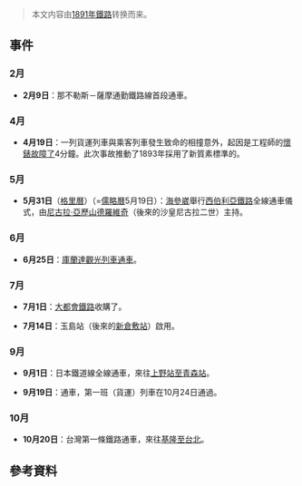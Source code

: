 > 本文内容由[1891年鐵路](https://zh.wikipedia.org/wiki/1891年鐵路)转换而来。


## 事件

### 2月

  - **2月9日**：那不勒斯－薩摩通勤鐵路線首段通車。

### 4月

  - **4月19日**：一列貨運列車與乘客列車發生致命的相撞意外，起因是工程師的[懷錶故障了](https://zh.wikipedia.org/wiki/懷錶 "wikilink")4分鐘。此次事故推動了1893年採用了新質素標準的。

### 5月

  - **5月31日**（[格里曆](../Page/格里曆.md "wikilink")）（=[儒略曆](../Page/儒略曆.md "wikilink")5月19日）：[海參崴](../Page/海參崴.md "wikilink")舉行[西伯利亞鐵路](../Page/西伯利亞鐵路.md "wikilink")全線通車儀式，由[尼古拉·亞歷山德羅維奇](https://zh.wikipedia.org/wiki/尼古拉二世_\(俄羅斯\) "wikilink")（後來的沙皇尼古拉二世）主持。

### 6月

  - **6月25日**：[庫蘭達觀光列車通車](https://zh.wikipedia.org/wiki/庫蘭達觀光列車 "wikilink")。

### 7月

  - **7月1日**：[大都會鐵路](../Page/大都會鐵路.md "wikilink")收購了。

  - **7月14日**：玉島站（後來的[新倉敷站](../Page/新倉敷站.md "wikilink")）啟用。

### 9月

  - **9月1日**：日本鐵道線全線通車，來往[上野站至](https://zh.wikipedia.org/wiki/上野站 "wikilink")[青森站](../Page/青森站.md "wikilink")。

  - **9月19日**：通車，第一班（貨運）列車在10月24日通過。

### 10月

  - **10月20日**：台灣第一條鐵路通車，來往[基隆至](https://zh.wikipedia.org/wiki/基隆 "wikilink")[台北](https://zh.wikipedia.org/wiki/台北 "wikilink")。

## 參考資料
